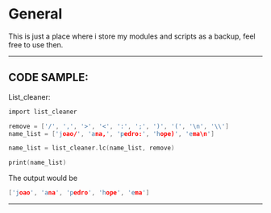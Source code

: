 # General

This is just a place where i store my modules and scripts as a backup, feel free to use then.

---
CODE SAMPLE:
---

  List_cleaner:
  ```c
  import list_cleaner

  remove = ['/', ',', '>', '<', ':', ';', ')', '(', '\n', '\\']
  name_list = ['joao/', 'ana,', 'pedro:', 'hope)', 'ema\n']

  name_list = list_cleaner.lc(name_list, remove)

  print(name_list)
  ```
  The output would be
  ```c
  ['joao', 'ana', 'pedro', 'hope', 'ema']
  ```
---
